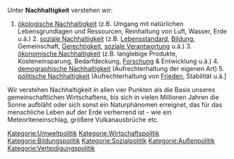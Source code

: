 Unter **Nachhaltigkeit** verstehen wir:

1. [ökologische Nachhaltigkeit](ökologische_Nachhaltigkeit "wikilink")
(z.B. Umgang mit natürlichen Lebensgrundlagen und Ressourcen,
Reinhaltung von Luft, Wasser, Erde u.ä.) 2. [soziale
Nachhaltigkeit](soziale_Nachhaltigkeit "wikilink") (z.B.
[Lebensstandard](/wiki/Lebensstandard "wikilink"),
[Bildung](/wiki/Bildung "wikilink"), Gemeinschaft,
[Gerechtigkeit](/wiki/Gerechtigkeit "wikilink"), [soziale
Verantwortung](soziale_Verantwortung "wikilink") u.ä.) 3. [ökonomische
Nachhaltigkeit](ökonomische_Nachhaltigkeit "wikilink") (z.B. langlebige
Produkte, Kosteneinsparung, Bedarfdeckung,
[Forschung](/wiki/Forschung "wikilink") & Entwicklung u.ä.) 4. [demographische
Nachhaltigkeit](demographische_Nachhaltigkeit "wikilink")
(Aufrechterhaltung der eigenen Art) 5. [politische
Nachhaltigkeit](politische_Nachhaltigkeit "wikilink") (Aufrechterhaltung
von [Frieden](/wiki/Frieden "wikilink"), Stabilität u.ä.\]

Wir verstehen Nachhaltigkeit in allen vier Punkten als die Basis unseres
gemeinschaftlichen Wirtschaftens, bis sich in vielen Millionen Jahren
die Sonne aufbläht oder sich sonst ein Naturphänomen erreignet, das für
das menschliche Leben auf der Erde verherrend ist - wie ein
Meteoriteneinschlag, größere Vulkanausbrüche etc.

[Kategorie:Umweltpolitik](/wiki/Kategorie:Umweltpolitik "wikilink")
[Kategorie:Wirtschaftspolitik](/wiki/Kategorie:Wirtschaftspolitik "wikilink")
[Kategorie:Bildungspolitik](/wiki/Kategorie:Bildungspolitik "wikilink")
[Kategorie:Sozialpolitik](/wiki/Kategorie:Sozialpolitik "wikilink")
[Kategorie:Außenpolitik](/wiki/Kategorie:Außenpolitik "wikilink")
[Kategorie:Verteidigungspolitik](/wiki/Kategorie:Verteidigungspolitik "wikilink")

